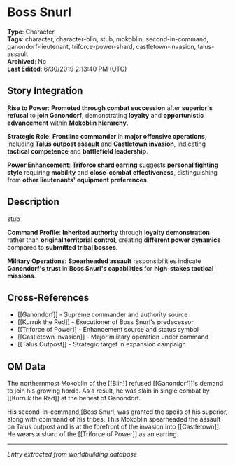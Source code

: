 # Boss Snurl

**Type**: Character  
**Tags**: character, character-blin, stub, mokoblin, second-in-command, ganondorf-lieutenant, triforce-power-shard, castletown-invasion, talus-assault  
**Archived**: No  
**Last Edited**: 6/30/2019 2:13:40 PM (UTC)

## Story Integration
**Rise to Power**: **Promoted through combat succession** after **superior's refusal** to **join Ganondorf**, demonstrating **loyalty** and **opportunistic advancement** within **Mokoblin hierarchy**.

**Strategic Role**: **Frontline commander** in **major offensive operations**, including **Talus outpost assault** and **Castletown invasion**, indicating **tactical competence** and **battlefield leadership**.

**Power Enhancement**: **Triforce shard earring** suggests **personal fighting style** requiring **mobility** and **close-combat effectiveness**, distinguishing from **other lieutenants' equipment preferences**.

## Description
stub

**Command Profile**: **Inherited authority** through **loyalty demonstration** rather than **original territorial control**, creating **different power dynamics** compared to **submitted tribal bosses**.

**Military Operations**: **Spearheaded assault** responsibilities indicate **Ganondorf's trust** in **Boss Snurl's capabilities** for **high-stakes tactical missions**.

## Cross-References
- [[Ganondorf]] - Supreme commander and authority source
- [[Kurruk the Red]] - Executioner of Boss Snurl's predecessor
- [[Triforce of Power]] - Enhancement source and status symbol
- [[Castletown Invasion]] - Major military operation under command
- [[Talus Outpost]] - Strategic target in expansion campaign

## QM Data
The northernmost Mokoblin of the [[Blin]] refused [[Ganondorf]]'s demand to join his growing horde. As a result, he was slain in single combat by [[Kurruk the Red]] at the behest of Ganondorf.

His second-in-command,[Boss Snurl, was granted the spoils of his superior, along with command of his tribes. This Mokoblin spearheaded the assault on Talus outpost and is at the forefront of the invasion into [[Castletown]]. He wears a shard of the [[Triforce of Power]] as an earring.

---
*Entry extracted from worldbuilding database*
